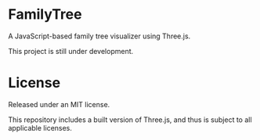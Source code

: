 # FamilyTree
A JavaScript-based family tree visualizer using Three.js.

This project is still under development.

# License
Released under an MIT license.

This repository includes a built version of Three.js, and thus is subject to all applicable licenses.